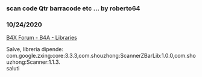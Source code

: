 ### scan code Qtr barracode etc ... by roberto64
### 10/24/2020
[B4X Forum - B4A - Libraries](https://www.b4x.com/android/forum/threads/123805/)

Salve, libreria dipende: com.google.zxing:core:3.3.3,com.shouzhong:ScannerZBarLib:1.0.0,com.shouzhong:Scanner:1.1.3.  
saluti